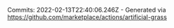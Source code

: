Commits: 2022-02-13T22:40:06.246Z - Generated via https://github.com/marketplace/actions/artificial-grass
<br>
